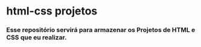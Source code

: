 # html-css projetos
 ### Esse repositório servirá para armazenar os Projetos de HTML e CSS que eu realizar.


